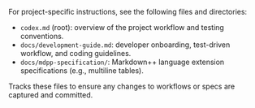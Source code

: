 For project-specific instructions, see the following files and directories:

- `codex.md` (root): overview of the project workflow and testing conventions.
- `docs/development-guide.md`: developer onboarding, test-driven workflow, and coding guidelines.
- `docs/mdpp-specification/`: Markdown++ language extension specifications (e.g., multiline tables).

Tracks these files to ensure any changes to workflows or specs are captured and committed.